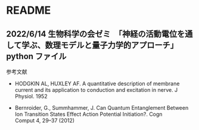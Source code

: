 # README

## 2022/6/14 生物科学の会ゼミ　「神経の活動電位を通して学ぶ、数理モデルと量子力学的アプローチ」 python ファイル

参考文献

- HODGKIN AL, HUXLEY AF. A quantitative description of membrane current and its application to conduction and excitation in nerve. J Physiol. 1952

- Bernroider, G., Summhammer, J. Can Quantum Entanglement Between Ion Transition States Effect Action Potential Initiation?. Cogn Comput 4, 29–37 (2012)
